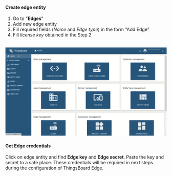 #### Create edge entity
1. Go to "**Edges**"
2. Add new edge entity
3. Fill required fields (*Name* and *Edge type*) in the form "Add Edge"
4. Fill *license key* obtained in the Step 2

<br>![image](/images/edge/installation/provision-edge-ce.gif)

#### Get Edge credentials
Click on edge entity and find **Edge key** and **Edge secret**.
Paste the key and secret to a safe place.
These credentials will be required in next steps during the configuration of ThingsBoard Edge.
